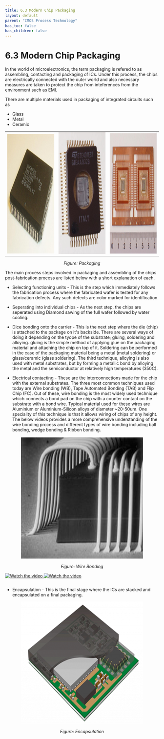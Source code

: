 ```yaml
---
title: 6.3 Modern Chip Packaging
layout: default
parent: "CMOS Process Technology"
has_toc: false
has_children: false
---
```


# 6.3 Modern Chip Packaging

In the world of microelectronics, the term packaging is refered to as assembling, contacting and packaging of ICs. Under this process, the chips are electrically connected with the outer world and also necessary measures are taken to protect the chip from inteferences from the environment such as EMI. 

There are multiple materials used in packaging of integrated circuits such as 
- Glass
- Metal
- Ceramic

<div align="center">
  <table>
    <tr>
      <td>
        <img src="./images/fabrication/packaging_1.png" alt="Packaging" width="300" height="400"/>
      </td>
      <td>
        <img src="./images/fabrication/packaging_2.png" alt="Packaging" width="300" height="400"/>
      </td>
      <td>
        <img src="./images/fabrication/packaging_3.png" alt="Packaging" width="300" height="400"/>
      </td>
    </tr>
  </table>
  <p><em>Figure: Packaging</em></p>
</div>

The main process steps involved in packaging and assembling of the chips post-fabrication process are listed below with a short explanation of each. 

- Selecting functioning units - This is the step which immediately follows the fabrication process where the fabricated wafer is tested for any fabrication defects. Any such defects are color marked for identification. 

- Seperating into individual chips - As the next step, the chips are seperated using Diamond sawing of the full wafer followed by water cooling. 

- Dice bonding onto the carrier - This is the next step where the die (chip) is attached to the package on it's backside. There are several ways of doing it depending on the tyope of the substrate; gluing, soldering and alloying. gluing is the simple method of applying glue on the packaging material and attaching the chip on top of it. Soldering can be performed in the case of the packaging material being a metal (metal soldering) or glass/ceramic (glass soldering). The third technique, alloying is also used with metal substrates, but by forming a metallic bond by alloying the metal and the semiconductor at relatively high temperatures (350C). 

- Electrical contacting - These are the interconnections made for the chip with the external substrates. The three most common techniques used today are Wire bonding (WB), Tape Automated Bonding (TAB) and Flip Chip (FC). Out of these, wire bonding is the most widely used technique which connects a bond pad on the chip with a counter contact on the substrate with a bond wire. Typical material used for these wires are Aluminium or Aluminium-Silicon alloys of diameter ~20-50um. One speciality of this technique is that it allows wiring of chips of any height. The below videos provides a more comprehensive understanding of the wire bonding process and different types of wire bonding including ball bonding, wedge bonding & Ribbon bonding. 

<div align="center">
  <img src="./images/fabrication/wire_bonding.png" alt="Packaging" width="400" height="400"/>
  <p><em>Figure: Wire Bonding</em></p>
</div>


<p align="center">
    <table>
        <tr>
            <a href="https://www.youtube.com/watch?v=tp_Yv0cyvFw" target="_blank">
                <img src="https://img.youtube.com/vi/tp_Yv0cyvFw/sddefault.jpg" alt="Watch the video" width="620"/>
            </a>
            <a href="https://www.youtube.com/watch?v=3YkGrhvrWxA" target="_blank">
                <img src="https://img.youtube.com/vi/3YkGrhvrWxA/sddefault.jpg" alt="Watch the video" width="620"/>
            </a>
        </tr>
    </table>
</p>

<!-- <p align="center">
  <a href="https://www.youtube.com/watch?v=3YkGrhvrWxA" target="_blank">
    <img src="https://img.youtube.com/vi/3YkGrhvrWxA/sddefault.jpg" alt="Watch the video" width="620"/>
  </a>
</p> -->

- Encapsulation - This is the final stage where the ICs are stacked and encapsulated on a final packaging. 

<div align="center">
  <img src="./images/fabrication/encapsulation.png" alt="Packaging" width="400" height="400"/>
  <p><em>Figure: Encapsulation</em></p>
</div>

